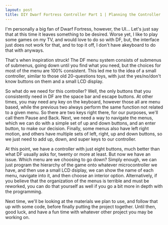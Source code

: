 ```yaml
---
layout: post
title: DIY Dwarf Fortress Controller Part 1 | Planning the Controller
---
```


I'm personally a big fan of Dwarf Fortress, however, the UI... Let's just say that at this time it leaves something to be desired. Worse yet, I like to play some games on my TV, and would love to do so with DF, but, the interface just does not work for that, and to top it off, I don't have akeyboard to do that with anyways.

That's when inspiration struck! The DF menu system consists of submenus of submenus, going down until you find what you need, but the choices for most of the menu are 100% consistent. This led me to the idea of a small controller, similar to those old 20-questions toys, with just the yes/no/don't know buttons on them and a small LCD display.

So what do we need for this controller? Well, the only buttons that you consistently need in DF are the space bar and escape buttons. At other times, you may need any key on the keyboard, however those all are menu based, while the previous two always perform the same function not related to a given menu. So there are two keys right there, for our purposes, we'll call them Pause and Back. Next, we need a way to navigate the menus, which we can do with a simple set of up and down buttons, and an enter button, to make our decision. Finally, some menus also have left right motion, and others have multiple sets of left, right, up and down buttons, so we just need to add up, down, and super keys to our controller.

At this point, we have a controller with just eight buttons, much better than what DF usually asks for, twenty or more at least. But now we have an issue. Which menu are we choosing to go down? Simply enough, we can just program the hierarchy of the game onto whatever microcontroller we have, and then use a small LCD dsiplay, we can show the name of each menu, navigate into it, and then choose an interior option. Alternatively, if you believe that the organization of the menus is terrible and must be reworked, you can do that yourself as well if you go a bit more in depth with the programming.

Next time, we'll be looking at the materials we plan to use, and follow that up with some code, before finally putting the project together. Until then, good luck, and have a fun time with whatever other project you may be working on.
